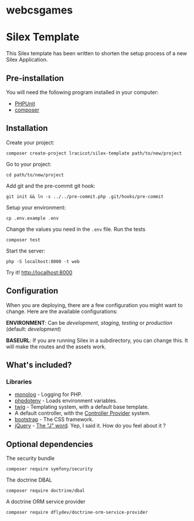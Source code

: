 # webcsgames
# Silex Template

This Silex template has been written to shorten the setup process of a new Silex Application.

## Pre-installation

You will need the following program installed in your computer:

- [PHPUnit](https://phpunit.de/manual/current/en/installation.html)
- [composer](https://getcomposer.org/download/)


## Installation

Create your project:
```
composer create-project lracicot/silex-template path/to/new/project
```
Go to your project:
```
cd path/to/new/project
```
Add git and the pre-commit git hook:
```
git init && ln -s ../../pre-commit.php .git/hooks/pre-commit
```
Setup your environment:
```
cp .env.example .env
```
Change the values you need in the `.env` file.
Run the tests
```
composer test
```
Start the server:
```
php -S localhost:8000 -t web
```
Try it! [http://localhost:8000](http://localhost:8000)

## Configuration

When you are deploying, there are a few configuration you might want to change. Here are the available configurations:

**ENVIRONMENT**: Can be _development_, _staging_, _testing_ or _production_ (default: _development_)

**BASEURL**: If you are running Silex in a subdirectory, you can change this. It will make the routes and the assets work.

## What's included?

### Libraries
- [monolog](http://silex.sensiolabs.org/doc/master/providers/monolog.html) - Logging for PHP.
- [phpdotenv](https://github.com/vlucas/phpdotenv) - Loads environment variables.
- [twig](http://silex.sensiolabs.org/doc/master/providers/twig.html) - Templating system, with a default base template.
- A default controller, with the [Controller Provider](http://silex.sensiolabs.org/doc/master/providers.html#controller-providers) system.
- [bootstrap](https://getbootstrap.com) - The CSS framework.
- [jQuery](https://jquery.com/) - [The "J" word](https://hackernoon.com/how-it-feels-to-learn-javascript-in-2016-d3a717dd577f#.qadonrt62). Yep, I said it. How do you feel about it ?

## Optional dependencies

The security bundle
```
composer require symfony/security
```

The doctrine DBAL
```
composer require doctrine/dbal
```

A doctrine ORM service provider
```
composer require dflydev/doctrine-orm-service-provider
```

